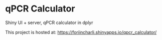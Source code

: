 # qPCR Calculator
Shiny UI + server, qPCR calculator in dplyr

This project is hosted at: https://foriincharli.shinyapps.io/qpcr_calculator/
